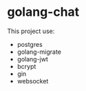 # golang-chat

This project use:
- postgres
- golang-migrate
- golang-jwt
- bcrypt
- gin
- websocket